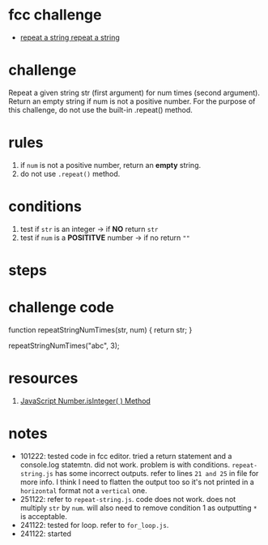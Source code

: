 # fcc challenge
- [repeat a string repeat a string](https://www.freecodecamp.org/learn/javascript-algorithms-and-data-structures/basic-algorithm-scripting/repeat-a-string-repeat-a-string)

# challenge
Repeat a given string str (first argument) for num times (second argument). Return an empty string if num is not a positive number. For the purpose of this challenge, do not use the built-in .repeat() method.

# rules
1. if `num` is not a positive number, return an **empty** string.
2. do not use `.repeat()` method.

# conditions
1. test if `str` is an integer -> if **NO** return `str`
2. test if `num` is a **POSITITVE** number -> if no return `""`

# steps

# challenge code
function repeatStringNumTimes(str, num) {
  return str;
}

repeatStringNumTimes("abc", 3);

# resources
1. [JavaScript Number.isInteger( ) Method](https://www.geeksforgeeks.org/javascript-number-isinteger-function/#:~:text=isInteger()%20method%20in%20JavaScript,%2C%20otherwise%2C%20it%20returns%20false.)

# notes
- 101222: tested code in fcc editor. tried a return statement and a console.log statemtn. did not work. problem is with conditions. `repeat-string.js` has some incorrect outputs. refer to lines `21 and 25` in file for more info. I think I need to flatten the output too so it's not printed in a `horizontal` format not a `vertical` one.
- 251122: refer to `repeat-string.js`. code does not work. does not multiply `str` by `num`. will also need to remove condition 1 as outputting `*` is acceptable.
- 241122: tested for loop. refer to `for_loop.js`.
- 241122: started